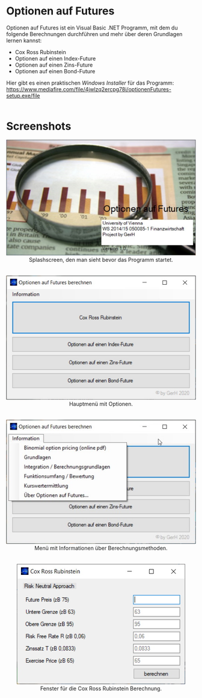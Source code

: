 # Optionen auf Futures
Optionen auf Futures ist ein Visual Basic .NET Programm, mit dem du folgende Berechnungen durchführen und mehr über deren Grundlagen lernen kannst:

<ul>
<li>Cox Ross Rubinstein</li>
<li>Optionen auf einen Index-Future</li>
<li>Optionen auf einen Zins-Future</li>
<li>Optionen auf einen Bond-Future</li>
</ul>

Hier gibt es einen praktischen *Windows Installer* für das Programm: https://www.mediafire.com/file/4jwlzq2ercpg78i/optionenFutures-setup.exe/file
<br><br>

# Screenshots

<p align="center">
<img src="https://raw.githubusercontent.com/gh28942/OptionenFutures/master/screenshot/of-screenshot-1.jpg">
<br>Splashscreen, den man sieht bevor das Programm startet.</br>
<br><br>

<img src="https://raw.githubusercontent.com/gh28942/OptionenFutures/master/screenshot/of-screenshot-2.jpg">
<br>Hauptmenü mit Optionen.</br>
<br><br>

<img src="https://raw.githubusercontent.com/gh28942/OptionenFutures/master/screenshot/of-screenshot-3.jpg">
<br>Menü mit Informationen über Berechnungsmethoden.</br>
<br><br>

<img src="https://raw.githubusercontent.com/gh28942/OptionenFutures/master/screenshot/of-screenshot-4.jpg">
<br>Fenster für die Cox Ross Rubinstein Berechnung.</br>
<br><br>
</p>
